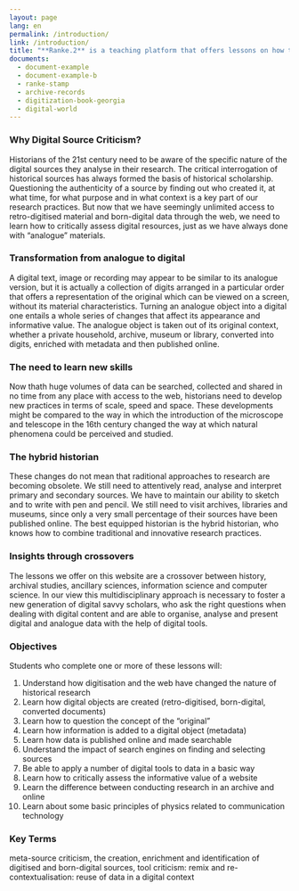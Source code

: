 ```yaml
---
layout: page
lang: en
permalink: /introduction/
link: /introduction/
title: "**Ranke.2** is a teaching platform that offers lessons on how to critically assess and work with digital historical sources."
documents:
  - document-example
  - document-example-b
  - ranke-stamp
  - archive-records
  - digitization-book-georgia
  - digital-world
---
```


<!-- more -->

### Why Digital Source Criticism?
Historians of the 21st century need to be aware of the specific nature of the digital sources they analyse in their research.
The critical interrogation of historical sources has always formed the basis of historical scholarship. Questioning the authenticity of a source by finding out who created it, at what time, for what purpose and in what context is a key part of our research practices. But now that we have seemingly unlimited access to retro-digitised material and born-digital data through the web, we need to learn how to critically assess digital resources, just as we have always done with “analogue” materials.

### Transformation from analogue to digital
A digital text, image or recording may appear to be similar to its analogue version, but it is actually a collection of digits arranged in a particular order that offers a representation of the original which can be viewed on a screen, without its material characteristics.
Turning an analogue object into a digital one entails a whole series of changes that affect its appearance and informative value. The analogue object is taken out of its original context, whether a private household, archive, museum or library, converted into digits,  enriched with metadata and then published online.

### The need to learn new skills
Now thath huge volumes of data can be searched, collected and shared in no time from any place with access to the web, historians need to develop new practices in terms of scale, speed and space. These developments might be compared to the way in which the introduction of the microscope and telescope in the 16th century changed the way at which natural phenomena could be perceived and studied.

### The hybrid historian
These changes do not mean that raditional approaches to research are becoming obsolete. We still need to attentively read, analyse and interpret primary and secondary sources. We have to maintain our ability to sketch and to write with pen and pencil. We still need to visit archives, libraries and museums, since only a very small percentage of their sources have been published online. The best equipped historian is the hybrid historian, who knows how to combine traditional and innovative research practices.

### Insights through crossovers
The lessons we offer on this website are a crossover between history, archival studies, ancillary sciences, information science and computer science. In our view this multidisciplinary approach is necessary to foster a new generation of digital savvy scholars, who ask the right questions when dealing with digital content and are able to organise, analyse and present digital and analogue data with the help of digital tools.


### Objectives

Students who complete one or more of these lessons will:

 1. Understand how digitisation and the web have changed the nature of historical research
 2. Learn how digital objects are created (retro-digitised, born-digital, converted documents) 
 3. Learn how to question the concept of the “original”
 4. Learn how information is added to a digital object (metadata)
 5. Learn how data is published online and made searchable
 6. Understand the impact of search engines on finding and selecting sources
 7. Be able to apply a number of digital tools to data in a basic way
 8. Learn how to critically assess the informative value of a website
 9. Learn the difference between conducting research in an archive and online
10. Learn about some basic principles of physics related to communication technology

### Key Terms
meta-source criticism, the creation, enrichment and identification of digitised and born-digital sources,
tool criticism:
remix and re-contextualisation: reuse of data in a digital context

[](ranke-stamp,archive-records)
[](digitization-book-georgia,digital-world)
